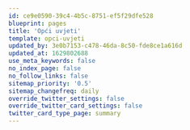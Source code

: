 ```yaml
---
id: ce9e0590-39c4-4b5c-8751-ef5f29dfe528
blueprint: pages
title: 'Opći uvjeti'
template: opci-uvjeti
updated_by: 3e0b7153-c478-46da-8c50-fde8ce1a616d
updated_at: 1629802688
use_meta_keywords: false
no_index_page: false
no_follow_links: false
sitemap_priority: '0.5'
sitemap_changefreq: daily
override_twitter_settings: false
override_twitter_card_settings: false
twitter_card_type_page: summary
---
```


